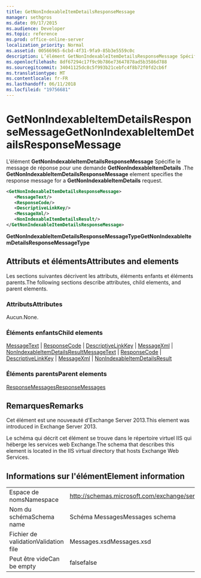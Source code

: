 ```yaml
---
title: GetNonIndexableItemDetailsResponseMessage
manager: sethgros
ms.date: 09/17/2015
ms.audience: Developer
ms.topic: reference
ms.prod: office-online-server
localization_priority: Normal
ms.assetid: 00566965-6cbd-4f31-9fa9-85b3e5559c0c
description: L’élément GetNonIndexableItemDetailsResponseMessage Spécifie le message de réponse pour une demande GetNonIndexableItemDetails.
ms.openlocfilehash: 8df67294c17f9c9b786e73647878ad5b3586d788
ms.sourcegitcommit: 34041125dc8c5f993b21cebfc4f8b72f0fd2cb6f
ms.translationtype: MT
ms.contentlocale: fr-FR
ms.lasthandoff: 06/11/2018
ms.locfileid: "19756681"
---
```

# <a name="getnonindexableitemdetailsresponsemessage"></a><span data-ttu-id="85d6a-103">GetNonIndexableItemDetailsResponseMessage</span><span class="sxs-lookup"><span data-stu-id="85d6a-103">GetNonIndexableItemDetailsResponseMessage</span></span>

<span data-ttu-id="85d6a-104">L’élément **GetNonIndexableItemDetailsResponseMessage** Spécifie le message de réponse pour une demande **GetNonIndexableItemDetails** .</span><span class="sxs-lookup"><span data-stu-id="85d6a-104">The **GetNonIndexableItemDetailsResponseMessage** element specifies the response message for a **GetNonIndexableItemDetails** request.</span></span> 
  
```XML
<GetNonIndexableItemDetailsResponseMessage>
   <MessageText/>
   <ResponseCode/>
   <DescriptiveLinkKey/>
   <MessageXml/>
   <NonIndexableItemDetailsResult/>
</GetNonIndexableItemDetailsResponseMessage>
```

 <span data-ttu-id="85d6a-105">**GetNonIndexableItemDetailsResponseMessageType**</span><span class="sxs-lookup"><span data-stu-id="85d6a-105">**GetNonIndexableItemDetailsResponseMessageType**</span></span>
## <a name="attributes-and-elements"></a><span data-ttu-id="85d6a-106">Attributs et éléments</span><span class="sxs-lookup"><span data-stu-id="85d6a-106">Attributes and elements</span></span>

<span data-ttu-id="85d6a-107">Les sections suivantes décrivent les attributs, éléments enfants et éléments parents.</span><span class="sxs-lookup"><span data-stu-id="85d6a-107">The following sections describe attributes, child elements, and parent elements.</span></span>
  
### <a name="attributes"></a><span data-ttu-id="85d6a-108">Attributs</span><span class="sxs-lookup"><span data-stu-id="85d6a-108">Attributes</span></span>

<span data-ttu-id="85d6a-109">Aucun.</span><span class="sxs-lookup"><span data-stu-id="85d6a-109">None.</span></span>
  
### <a name="child-elements"></a><span data-ttu-id="85d6a-110">Éléments enfants</span><span class="sxs-lookup"><span data-stu-id="85d6a-110">Child elements</span></span>

<span data-ttu-id="85d6a-111">[MessageText](messagetext.md) | [ResponseCode](responsecode.md) | [DescriptiveLinkKey](descriptivelinkkey.md) | [MessageXml](messagexml.md) | [NonIndexableItemDetailsResult](nonindexableitemdetailsresult.md)</span><span class="sxs-lookup"><span data-stu-id="85d6a-111">[MessageText](messagetext.md) | [ResponseCode](responsecode.md) | [DescriptiveLinkKey](descriptivelinkkey.md) | [MessageXml](messagexml.md) | [NonIndexableItemDetailsResult](nonindexableitemdetailsresult.md)</span></span>
  
### <a name="parent-elements"></a><span data-ttu-id="85d6a-112">Éléments parents</span><span class="sxs-lookup"><span data-stu-id="85d6a-112">Parent elements</span></span>

[<span data-ttu-id="85d6a-113">ResponseMessages</span><span class="sxs-lookup"><span data-stu-id="85d6a-113">ResponseMessages</span></span>](responsemessages.md)
  
## <a name="remarks"></a><span data-ttu-id="85d6a-114">Remarques</span><span class="sxs-lookup"><span data-stu-id="85d6a-114">Remarks</span></span>

<span data-ttu-id="85d6a-115">Cet élément est une nouveauté d'Exchange Server 2013.</span><span class="sxs-lookup"><span data-stu-id="85d6a-115">This element was introduced in Exchange Server 2013.</span></span>
  
<span data-ttu-id="85d6a-116">Le schéma qui décrit cet élément se trouve dans le répertoire virtuel IIS qui héberge les services web Exchange.</span><span class="sxs-lookup"><span data-stu-id="85d6a-116">The schema that describes this element is located in the IIS virtual directory that hosts Exchange Web Services.</span></span>
  
## <a name="element-information"></a><span data-ttu-id="85d6a-117">Informations sur l'élément</span><span class="sxs-lookup"><span data-stu-id="85d6a-117">Element information</span></span>

|||
|:-----|:-----|
|<span data-ttu-id="85d6a-118">Espace de noms</span><span class="sxs-lookup"><span data-stu-id="85d6a-118">Namespace</span></span>  <br/> |http://schemas.microsoft.com/exchange/services/2006/messages  <br/> |
|<span data-ttu-id="85d6a-119">Nom du schéma</span><span class="sxs-lookup"><span data-stu-id="85d6a-119">Schema name</span></span>  <br/> |<span data-ttu-id="85d6a-120">Schéma Messages</span><span class="sxs-lookup"><span data-stu-id="85d6a-120">Messages schema</span></span>  <br/> |
|<span data-ttu-id="85d6a-121">Fichier de validation</span><span class="sxs-lookup"><span data-stu-id="85d6a-121">Validation file</span></span>  <br/> |<span data-ttu-id="85d6a-122">Messages.xsd</span><span class="sxs-lookup"><span data-stu-id="85d6a-122">Messages.xsd</span></span>  <br/> |
|<span data-ttu-id="85d6a-123">Peut être vide</span><span class="sxs-lookup"><span data-stu-id="85d6a-123">Can be empty</span></span>  <br/> |<span data-ttu-id="85d6a-124">false</span><span class="sxs-lookup"><span data-stu-id="85d6a-124">false</span></span>  <br/> |
   

